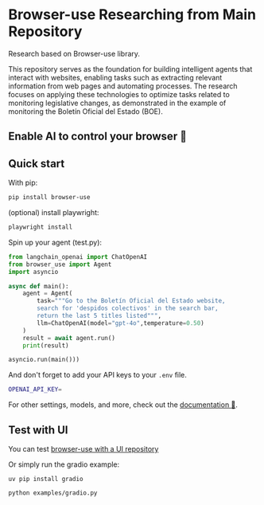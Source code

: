 # Browser-use Researching from Main Repository
Research based on Browser-use library.

This repository serves as the foundation for building intelligent agents that interact with websites, enabling tasks such as extracting relevant information from web pages and automating processes. The research focuses on applying these technologies to optimize tasks related to monitoring legislative changes, as demonstrated in the example of monitoring the Boletín Oficial del Estado (BOE).


## Enable AI to control your browser 🤖

## Quick start

With pip:

```bash
pip install browser-use
```

(optional) install playwright:

```bash
playwright install
```

Spin up your agent (test.py):

```python 
from langchain_openai import ChatOpenAI
from browser_use import Agent
import asyncio

async def main():
    agent = Agent(
        task="""Go to the Boletín Oficial del Estado website, 
        search for 'despidos colectivos' in the search bar, 
        return the last 5 titles listed""",
        llm=ChatOpenAI(model="gpt-4o",temperature=0.50)
    )
    result = await agent.run()
    print(result)

asyncio.run(main()))
```

And don't forget to add your API keys to your `.env` file.

```bash
OPENAI_API_KEY=
```

For other settings, models, and more, check out the [documentation 📕](https://docs.browser-use.com).

## Test with UI

You can test [browser-use with a UI repository](https://github.com/browser-use/web-ui)

Or simply run the gradio example:

```
uv pip install gradio
```

```bash
python examples/gradio.py
```
